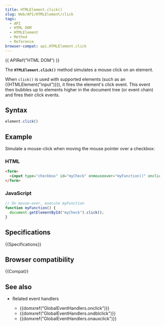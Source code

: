 ```yaml
---
title: HTMLElement.click()
slug: Web/API/HTMLElement/click
tags:
  - API
  - HTML DOM
  - HTMLElement
  - Method
  - Reference
browser-compat: api.HTMLElement.click
---
```

{{ APIRef("HTML DOM") }}

The **`HTMLElement.click()`** method simulates a mouse click on
an element.

When `click()` is used with supported elements (such as an
{{HTMLElement("input")}}), it fires the element's click event. This event then bubbles
up to elements higher in the document tree (or event chain) and fires their click
events.

## Syntax

```js
element.click()
```

## Example

Simulate a mouse-click when moving the mouse pointer over a checkbox:

### HTML

```html
<form>
  <input type="checkbox" id="myCheck" onmouseover="myFunction()" onclick="alert('click event occurred')">
</form>
```

### JavaScript

```js
// On mouse-over, execute myFunction
function myFunction() {
  document.getElementById("myCheck").click();
}
```

## Specifications

{{Specifications}}

## Browser compatibility

{{Compat}}

## See also

- Related event handlers

  - {{domxref("GlobalEventHandlers.onclick")}}
  - {{domxref("GlobalEventHandlers.ondblclick")}}
  - {{domxref("GlobalEventHandlers.onauxclick")}}
